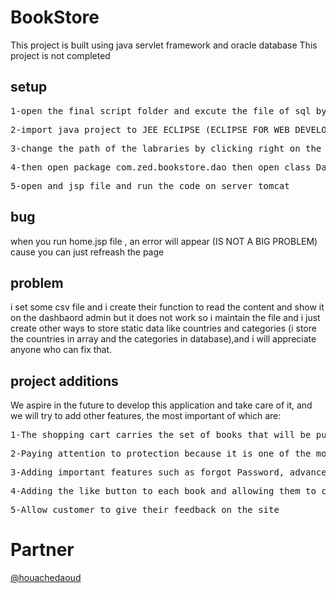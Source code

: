# BookStore

<p>
This project is built using java servlet framework and oracle database This project is not completed
</p>

## setup

<pre>1-open the final script folder and excute the file of sql by creating the tables and fill it </pre>
<pre>2-import java project to JEE ECLIPSE (ECLIPSE FOR WEB DEVELOPERS)</pre>
<pre>3-change the path of the labraries by clicking right on the project enter to build path configuration</pre>
<pre>4-then open package com.zed.bookstore.dao then open class DatabaseConnection and change the variables according to your oracle configs</pre>
<pre>5-open and jsp file and run the code on server tomcat</pre>


## bug
<p>
when you run home.jsp file , an error will appear (IS NOT A BIG PROBLEM) cause you can just refreash the page 
</p>

## problem 
i set some csv file and i create their function to read the content and show it on the dashbaord admin but it does not work so i maintain the file and i just create 
other ways to store static data like countries and categories (i store the countries in array and the categories in database),and i will appreciate anyone who can 
fix that.

## project additions
<p>We aspire in the future to develop this application and take care of it, and we will try to add other features, the most important of which are: </p>
<pre>1-The shopping cart carries the set of books that will be purchased, as well as adding modern payment methods, and the process of shipping.</pre>
<pre>2-Paying attention to protection because it is one of the most important things, such as checking the entered data and preventing the upload of harmful files, etc.</pre>  
<pre>3-Adding important features such as forgot Password, advanced search, adding multiple languages to the store, Responsive site with different screens</pre>
<pre>4-Adding the like button to each book and allowing them to comment their opinion on the book</pre>
<pre>5-Allow customer to give their feedback on the site </pre>

# Partner
<a href="https://github.com/houachedaoud">@houachedaoud</a>
